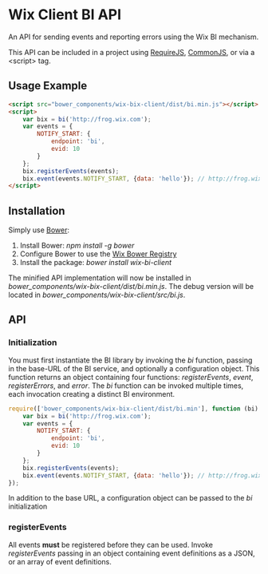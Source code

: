 # Wix Client BI API
An API for sending events and reporting errors using the Wix BI mechanism.

This API can be included in a project using [RequireJS](http://requirejs.org/), [CommonJS](http://www.commonjs.org/), or via a &lt;script&gt; tag.

## Usage Example
```html
<script src="bower_components/wix-bix-client/dist/bi.min.js"></script>
<script>
    var bix = bi('http://frog.wix.com');
    var events = {
        NOTIFY_START: {
            endpoint: 'bi',
            evid: 10
        }
    };
    bix.registerEvents(events);
    bix.event(events.NOTIFY_START, {data: 'hello'}); // http://frog.wix.com/bi?evid=10&data=hello
</script>
```

## Installation
Simply use [Bower](http://bower.io/):

1. Install Bower: *npm install -g bower*
2. Configure Bower to use the [Wix Bower Registry](http://kb.wixpress.com/display/dashboard/Creating+a+bower+component)
2. Install the package: *bower install wix-bi-client*

The minified API implementation will now be installed in *bower_components/wix-bix-client/dist/bi.min.js*.
The debug version will be located in *bower_components/wix-bix-client/src/bi.js*.

## API

### Initialization
You must first instantiate the BI library by invoking the *bi* function, passing in the base-URL of the BI service,
and optionally a configuration object. This function returns an object containing four functions: *registerEvents*,
*event*, *registerErrors*, and *error*. The *bi* function can be invoked multiple times, each invocation creating a
distinct BI environment.

```javascript
require(['bower_components/wix-bix-client/dist/bi.min'], function (bi) {
    var bix = bi('http://frog.wix.com');
    var events = {
        NOTIFY_START: {
            endpoint: 'bi',
            evid: 10
        }
    };
    bix.registerEvents(events);
    bix.event(events.NOTIFY_START, {data: 'hello'}); // http://frog.wix.com/bi?evid=10&data=hello
});
```

In addition to the base URL, a configuration object can be passed to the *bi* initialization

### registerEvents
All events **must** be registered before they can be used. Invoke *registerEvents* passing in an object containing event definitions as a JSON, or an array of event definitions.
